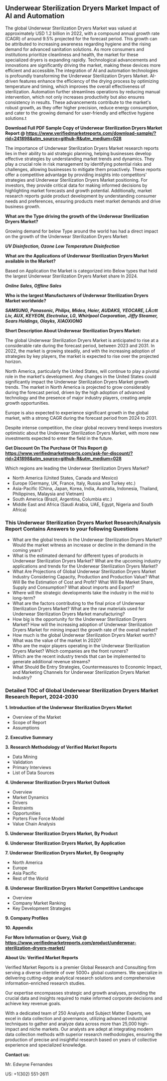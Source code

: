 <h2>Underwear Sterilization Dryers Market Impact of AI and Automation</h2>The global Underwear Sterilization Dryers Market was valued at approximately USD 1.2 billion in 2022, with a compound annual growth rate (CAGR) of around 9.5% projected for the forecast period. This growth can be attributed to increasing awareness regarding hygiene and the rising demand for advanced sanitation solutions. As more consumers and institutions prioritize cleanliness and health, the market for these specialized dryers is expanding rapidly. Technological advancements and innovations are significantly driving the market, making these devices more efficient and accessible.The integration of AI and automation technologies is profoundly transforming the Underwear Sterilization Dryers Market. AI-driven features enhance the efficiency of the drying process by optimizing temperature and timing, which improves the overall effectiveness of sterilization. Automation further streamlines operations by reducing manual intervention, which not only increases productivity but also ensures consistency in results. These advancements contribute to the market's robust growth, as they offer higher precision, reduce energy consumption, and cater to the growing demand for user-friendly and effective hygiene solutions.t</p><p id="" class=""><strong>Download Full PDF Sample Copy of Underwear Sterilization Dryers Market Report @ <a href="https://www.verifiedmarketreports.com/download-sample/?rid=241898&utm_source=github-R&utm_medium=028" target="_blank">https://www.verifiedmarketreports.com/download-sample/?rid=241898&utm_source=github-R&utm_medium=028</a></strong></p><p>The importance of&nbsp;Underwear Sterilization Dryers Market research reports lies in their ability to aid strategic planning, helping businesses develop effective strategies by understanding market trends and dynamics. They play a crucial role in risk management by identifying potential risks and challenges, allowing businesses to mitigate them proactively. These reports offer a competitive advantage by providing insights into competitors' strategies and Underwear Sterilization Dryers Market positioning. For investors, they provide critical data for making informed decisions by highlighting market forecasts and growth potential. Additionally, market research reports guide product development by understanding consumer needs and preferences, ensuring products meet market demands and drive business growth.</p><p><strong>What are the&nbsp;Type driving the growth of the Underwear Sterilization Dryers Market?</strong></p><p id="" class="">Growing demand for below Type around the world has had a direct impact on the growth of the Underwear Sterilization Dryers Market:</p><em><strong>UV Disinfection, Ozone Low Temperature Disinfection</strong></em></p><strong>What are the&nbsp;Applications&nbsp;of Underwear Sterilization Dryers Market available in the Market?</strong></p><p id="" class="">Based on Application the Market is categorized into Below types that held the largest Underwear Sterilization Dryers Market share In 2024.</p><em><strong>Online Sales, Offline Sales</strong></em></p><strong>Who is the largest Manufacturers of Underwear Sterilization Dryers Market worldwide?</strong></p><p><em><strong>SAMSUNG, Panasonic, Philips, Midea, Haier, AUDAKS, YEOCARE, LÃ¤tt Liv, AUX, KEYEON, Electrolux, LG, Whirlpool Corporation, Jiffy Steamer, Sears Holdings, Olayks, XIAOXIONG</strong></em></p><p id="" class=""><strong>Short Description About Underwear Sterilization Dryers Market:</strong></p><p>The global Underwear Sterilization Dryers Market is anticipated to rise at a considerable rate during the forecast period, between 2023 and 2031. In 2022, the market is growing steadily, and with the increasing adoption of strategies by key players, the market is expected to rise over the projected horizon.</p><p>North America, particularly the United States, will continue to play a pivotal role in the market's development. Any changes in the United States could significantly impact the Underwear Sterilization Dryers Market growth trends. The market in North America is projected to grow considerably during the forecast period, driven by the high adoption of advanced technology and the presence of major industry players, creating ample growth opportunities.</p><p>Europe is also expected to experience significant growth in the global market, with a strong CAGR during the forecast period from 2024 to 2031.</p><p>Despite intense competition, the clear global recovery trend keeps investors optimistic about the Underwear Sterilization Dryers Market, with more new investments expected to enter the field in the future.</p><p id="" class=""><strong>Get Discount On The Purchase Of This Report @ <a href="https://www.verifiedmarketreports.com/ask-for-discount/?rid=241898&utm_source=github-R&utm_medium=028" target="_blank">https://www.verifiedmarketreports.com/ask-for-discount/?rid=241898&utm_source=github-R&utm_medium=028</a></strong></p>Which regions are leading the Underwear Sterilization Dryers Market?</p><ul><li>North America (United States, Canada and Mexico)</li><li>Europe (Germany, UK, France, Italy, Russia and Turkey etc.)</li><li>Asia-Pacific (China, Japan, Korea, India, Australia, Indonesia, Thailand, Philippines, Malaysia and Vietnam)</li><li>South America (Brazil, Argentina, Columbia etc.)</li><li>Middle East and Africa (Saudi Arabia, UAE, Egypt, Nigeria and South Africa)</li></ul><h3 id="" class="">This Underwear Sterilization Dryers Market Research/Analysis Report Contains Answers to your following Questions</h3><ul><li>What are the global trends in the Underwear Sterilization Dryers Market? Would the market witness an increase or decline in the demand in the coming years?</li><li>What is the estimated demand for different types of products in Underwear Sterilization Dryers Market? What are the upcoming industry applications and trends for the Underwear Sterilization Dryers Market?</li><li>What Are Projections of Global Underwear Sterilization Dryers Market Industry Considering Capacity, Production and Production Value? What Will Be the Estimation of Cost and Profit? What Will Be Market Share, Supply and Consumption? What about imports and Export?</li><li>Where will the strategic developments take the industry in the mid to long-term?</li><li>What are the factors contributing to the final price of Underwear Sterilization Dryers Market? What are the raw materials used for Underwear Sterilization Dryers Market manufacturing?</li><li>How big is the opportunity for the Underwear Sterilization Dryers Market? How will the increasing adoption of Underwear Sterilization Dryers Market for mining impact the growth rate of the overall market?</li><li>How much is the global Underwear Sterilization Dryers Market worth? What was the value of the market In 2020?</li><li>Who are the major players operating in the Underwear Sterilization Dryers Market? Which companies are the front runners?</li><li>Which are the recent industry trends that can be implemented to generate additional revenue streams?</li><li>What Should Be Entry Strategies, Countermeasures to Economic Impact, and Marketing Channels for Underwear Sterilization Dryers Market Industry?</li></ul><h3 id="" class="">Detailed TOC of Global Underwear Sterilization Dryers Market Research Report, 2024-2030</h3><p id="" class=""><strong>1. Introduction of the Underwear Sterilization Dryers Market</strong></p><ul><li>Overview of the Market</li><li>Scope of Report</li><li>Assumptions</li></ul><p id="" class=""><strong>2. Executive Summary</strong></p><p id="" class=""><strong>3. Research Methodology of Verified Market Reports</strong></p><ul><li>Data Mining</li><li>Validation</li><li>Primary Interviews</li><li>List of Data Sources</li></ul><p id="" class=""><strong>4. Underwear Sterilization Dryers Market Outlook</strong></p><ul><li>Overview</li><li>Market Dynamics</li><li>Drivers</li><li>Restraints</li><li>Opportunities</li><li>Porters Five Force Model</li><li>Value Chain Analysis</li></ul><p id="" class=""><strong>5. Underwear Sterilization Dryers Market, By Product</strong></p><p id="" class=""><strong>6. Underwear Sterilization Dryers Market, By Application</strong></p><p id="" class=""><strong>7. Underwear Sterilization Dryers Market, By Geography</strong></p><ul><li>North America</li><li>Europe</li><li>Asia Pacific</li><li>Rest of the World</li></ul><p id="" class=""><strong>8. Underwear Sterilization Dryers Market Competitive Landscape</strong></p><ul><li>Overview</li><li>Company Market Ranking</li><li>Key Development Strategies</li></ul><p id="" class=""><strong>9. Company Profiles</strong></p><p id="" class=""><strong>10. Appendix</strong></p><p id="" class=""><strong>For More Information or Query, Visit @ <a href="https://www.verifiedmarketreports.com/product/underwear-sterilization-dryers-market/" target="_blank">https://www.verifiedmarketreports.com/product/underwear-sterilization-dryers-market/</a></strong></p><p id="" class=""><strong>About Us: Verified Market Reports</strong></p><p id="" class="">Verified Market Reports is a premier Global Research and Consulting firm serving a diverse clientele of over 5000+ global customers. We specialize in delivering cutting-edge analytical research solutions and comprehensive information-enriched research studies.</p><p id="" class="">Our expertise encompasses strategic and growth analyses, providing the crucial data and insights required to make informed corporate decisions and achieve key revenue goals.</p><p id="" class="">With a dedicated team of 250 Analysts and Subject Matter Experts, we excel in data collection and governance, utilizing advanced industrial techniques to gather and analyze data across more than 25,000 high-impact and niche markets. Our analysts are adept at integrating modern data collection methods with superior research methodologies, ensuring the production of precise and insightful research based on years of collective experience and specialized knowledge.</p><p id="" class=""><strong>Contact us:</strong></p><p id="" class="">Mr. Edwyne Fernandes</p><p id="" class="">US: +1(302) 551-2611</p>
